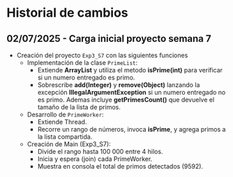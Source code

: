 # Historial de cambios

## 02/07/2025 - Carga inicial proyecto semana 7
- Creación del proyecto `Exp3_S7` con las siguientes funciones
    - Implementación de la clase `PrimeList`:
        - Extiende **ArrayList<Integer>** y utiliza el metodo **isPrime(int)** para verificar si un numero entregado es primo.
        - Sobrescribe **add(Integer)** y **remove(Object)** lanzando la excepción **IllegalArgumentException** si un numero entregado no es primo. Ademas incluye **getPrimesCount()** que devuelve el tamaño de la lista de primos.
    - Desarrollo de `PrimeWorker`:
        - Extiende Thread.
        - Recorre un rango de números, invoca **isPrime**, y agrega primos a la lista compartida.
    - Creación de Main (Exp3_S7):
        - Divide el rango hasta 100 000 entre 4 hilos.
        - Inicia y espera (join) cada PrimeWorker.
        - Muestra en consola el total de primos detectados (9592).
